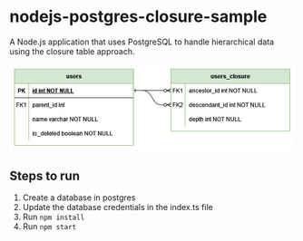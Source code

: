 # nodejs-postgres-closure-sample
A Node.js application that uses PostgreSQL to handle hierarchical data using the closure table approach.

![Closure table](/closure_table.jpg)

## Steps to run
1. Create a database in postgres
2. Update the database credentials in the index.ts file
3. Run `npm install`
4. Run `npm start`
